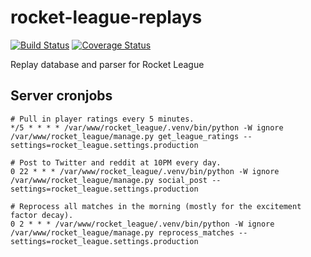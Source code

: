 # rocket-league-replays

[![Build Status](https://travis-ci.org/danielsamuels/rocket-league-replay-parser.svg?branch=develop)](https://travis-ci.org/danielsamuels/rocket-league-replay-parser)
[![Coverage Status](https://coveralls.io/repos/danielsamuels/rocket-league-replay-parser/badge.svg?branch=develop&service=github)](https://coveralls.io/github/danielsamuels/rocket-league-replay-parser?branch=develop)

Replay database and parser for Rocket League

## Server cronjobs

```
# Pull in player ratings every 5 minutes.
*/5 * * * * /var/www/rocket_league/.venv/bin/python -W ignore /var/www/rocket_league/manage.py get_league_ratings --settings=rocket_league.settings.production

# Post to Twitter and reddit at 10PM every day.
0 22 * * * /var/www/rocket_league/.venv/bin/python -W ignore /var/www/rocket_league/manage.py social_post --settings=rocket_league.settings.production

# Reprocess all matches in the morning (mostly for the excitement factor decay).
0 2 * * * /var/www/rocket_league/.venv/bin/python -W ignore /var/www/rocket_league/manage.py reprocess_matches --settings=rocket_league.settings.production
```
